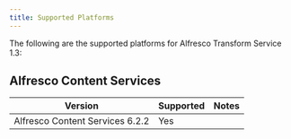 ```yaml
---
title: Supported Platforms
---
```


The following are the supported platforms for Alfresco Transform Service 1.3:

## Alfresco Content Services

| Version | Supported | Notes |
| ------- | --------- | ----- |
| Alfresco Content Services 6.2.2 | Yes | |

